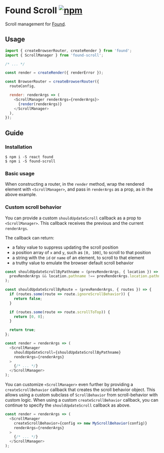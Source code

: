 # Found Scroll [![npm][npm-badge]][npm]

Scroll management for [Found](https://github.com/4Catalyzer/found).

## Usage

```js
import { createBrowserRouter, createRender } from 'found';
import { ScrollManager } from 'found-scroll';

/* ... */

const render = createRender({ renderError });

const BrowserRouter = createBrowserRouter({
  routeConfig,

  render: renderArgs => (
    <ScrollManager renderArgs={renderArgs}>
      {render(renderArgs)}
    </ScrollManager>
  ),
});
```

## Guide

### Installation

```
$ npm i -S react found
$ npm i -S found-scroll
```

### Basic usage

When constructing a router, in the `render` method, wrap the rendered element with `<ScrollManager>`, and pass in `renderArgs` as a prop, as in the above example.

### Custom scroll behavior

You can provide a custom `shouldUpdateScroll` callback as a prop to `<ScrollManager>`. This callback receives the previous and the current `renderArgs`.

The callback can return:

- a falsy value to suppress updating the scroll position
- a position array of `x` and `y`, such as `[0, 100]`, to scroll to that position
- a string with the `id` or `name` of an element, to scroll to that element
- a truthy value to emulate the browser default scroll behavior

```js
const shouldUpdateScrollByPathname = (prevRenderArgs, { location }) => (
  prevRenderArgs && location.pathname !== prevRenderArgs.location.pathname
);

const shouldUpdateScrollByRoute = (prevRenderArgs, { routes }) => {
  if (routes.some(route => route.ignoreScrollBehavior)) {
    return false;
  }

  if (routes.some(route => route.scrollToTop)) {
    return [0, 0];
  }

  return true;
};

const render = renderArgs => (
  <ScrollManager
    shouldUpdateScroll={shouldUpdateScrollByPathname}
    renderArgs={renderArgs}
  >
    {/* ... */}
  </ScrollManager>
);
```

You can customize `<ScrollManager>` even further by providing a `createScrollBehavior` callback that creates the scroll behavior object. This allows using a custom subclass of `ScrollBehavior` from scroll-behavior with custom logic. When using a custom `createScrollBehavior` callback, you can continue to specify the `shouldUpdateScroll` callback as above.

```js
const render = renderArgs => (
  <ScrollManager
    createScrollBehavior={config => new MyScrollBehavior(config)}
    renderArgs={renderArgs}
  >
    {/* ... */}
  </ScrollManager>
);
```

[npm-badge]: https://img.shields.io/npm/v/found-scroll.svg
[npm]: https://www.npmjs.org/package/found-scroll
